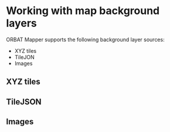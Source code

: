# Working with map background layers

ORBAT Mapper supports the following background layer sources:

- XYZ tiles
- TileJON
- Images

## XYZ tiles

## TileJSON

## Images
